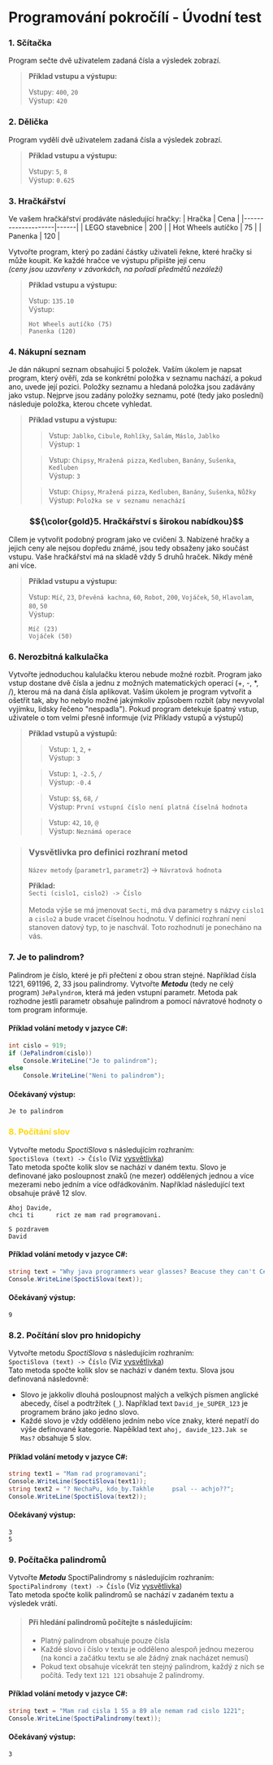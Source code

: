 # Programování pokročílí - Úvodní test

### 1. Sčítačka
Program sečte dvě uživatelem zadaná čísla a výsledek zobrazí.
> **Příklad vstupu a výstupu:** <br>
>
> Vstupy: `400`, `20` <br>
> Výstup: `420`

### 2. Dělička
Program vydělí dvě uživatelem zadaná čísla a výsledek zobrazí.
> **Příklad vstupu a výstupu:** <br>
>
> Vstupy: `5`, `8` <br>
> Výstup: `0.625`

### 3. Hračkářství
Ve vašem hračkářství prodáváte následující hračky:
| Hračka             | Cena |
|--------------------|------|
| LEGO stavebnice    | 200  |
| Hot Wheels autíčko | 75   |
| Panenka            | 120  |

Vytvořte program, který po zadání částky uživateli řekne, které hračky si může koupit. Ke každé hračce ve výstupu připište její cenu <br>
*(ceny jsou uzavřeny v závorkách, na pořadí předmětů nezáleží)*
> **Příklad vstupu a výstupu:** <br>
>
> Vstup: `135.10` <br>
> Výstup:
> ```
> Hot Wheels autíčko (75)
> Panenka (120)
> ```

### 4. Nákupní seznam
Je dán nákupní seznam obsahující 5 položek. Vaším úkolem je napsat program, který ověří, zda se konkrétní položka v seznamu nachází, a pokud ano, uvede její pozici. Položky seznamu a hledaná položka jsou zadávány jako vstup. Nejprve jsou zadány položky seznamu, poté (tedy jako poslední) následuje položka, kterou chcete vyhledat.
> **Příklad vstupu a výstupu:** <br>
>
>> Vstup: `Jablko`, `Cibule`, `Rohlíky`, `Salám`, `Máslo`, `Jablko` <br>
>> Výstup: `1`
>
>> Vstup: `Chipsy`, `Mražená pizza`, `Kedluben`, `Banány`, `Sušenka`, `Kedluben` <br>
>> Výstup: `3`
>
>> Vstup: `Chipsy`, `Mražená pizza`, `Kedluben`, `Banány`, `Sušenka`, `Nůžky` <br>
>> Výstup: `Položka se v seznamu nenachází`

### $${\color{gold}5. Hračkářství s širokou nabídkou}$$
Cílem je vytvořit podobný program jako ve cvičení 3. Nabízené hračky a jejich ceny ale nejsou dopředu známé, jsou tedy obsaženy jako součást vstupu. Vaše hračkářství má na skladě vždy 5 druhů hraček. Nikdy méně ani více.

> **Příklad vstupu a výstupu:** <br>
>
> Vstup: `Míč`, `23`, `Dřevěná kachna`, `60`, `Robot`, `200`, `Vojáček`, `50`, `Hlavolam`, `80`, `50` <br>
> Výstup:
> ```
> Míč (23)
> Vojáček (50)
> ```

### 6. Nerozbitná kalkulačka </span>
Vytvořte jednoduchou kalulačku kterou nebude možné rozbít. Program jako vstup dostane dvě čísla a jednu z možných matematických operací (+, -, *, /), kterou má na daná čísla aplikovat. Vaším úkolem je program vytvořit a ošetřit tak, aby ho nebylo možné jakýmkoliv způsobem rozbít (aby nevyvolal vyjímku, lidsky řečeno "nespadla"). Pokud program detekuje špatný vstup, uživatele o tom velmi přesně informuje (viz Příklady vstupů a výstupů)

> **Příklad vstupů a výstupů:** <br>
>
>> Vstup: `1`, `2`, `+` <br>
>> Výstup: `3`
>
>> Vstup: `1`, `-2.5`, `/` <br>
>> Výstup: `-0.4`
>
>> Vstup: `$$`, `68`, `/` <br>
>> Výstup: `První vstupní číslo není platná číselná hodnota`
>
>> Vstup: `42`, `10`, `@` <br>
>> Výstup: `Neznámá operace`

> ### Vysvětlivka pro definici rozhraní metod
> `Název metody` (`parametr1`, `parametr2`) -> `Návratová hodnota`
>
> **Příklad:**<br>
> `Secti (cislo1, cislo2) -> Číslo` <br><br>
> Metoda výše se má jmenovat `Secti`, má dva parametry s názvy `cislo1` a `cislo2` a bude vracet číselnou hodnotu. V definici rozhraní není stanoven datový typ, to je naschvál. Toto rozhodnutí je ponecháno na vás.

### 7. Je to palindrom?
Palindrom je číslo, které je při přečtení z obou stran stejné. Například čísla 1221, 691196, 2, 33 jsou palindromy. Vytvořte ***Metodu*** (tedy ne celý program) `JePalyndrom`, která má jeden vstupní parametr. Metoda pak rozhodne jestli parametr obsahuje palindrom a pomocí návratové hodnoty o tom program informuje.

#### Příklad volání metody v jazyce C#:
```csharp
int cislo = 919;
if (JePalindrom(cislo))
    Console.WriteLine("Je to palindrom");
else
    Console.WriteLine("Neni to palindrom");
```
#### Očekávaný výstup:
```
Je to palindrom
```

### <span style="color:gold"> 8. Počítání slov </span>
Vytvořte metodu *SpoctiSlova* s následujícím rozhraním: <br>
`SpoctiSlova (text) -> Číslo` (Viz [vysvětlivka](#vysvětlivka-pro-definici-rozhraní-metod)) <br>
Tato metoda spočte kolik slov se nachází v daném textu. Slovo je definované jako posloupnost znaků (ne mezer) oddělených jednou a více mezerami nebo jedním a více odřádkováním. Například následující text obsahuje právě 12 slov.
```
Ahoj Davide,
chci ti      rict ze mam rad programovani.

S pozdravem
David
```

#### Příklad volání metody v jazyce C#:
```csharp
string text = "Why java programmers wear glasses? Beacuse they can't C#";
Console.WriteLine(SpoctiSlova(text));
```
#### Očekávaný výstup:
```
9
```

### 8.2. Počítání slov pro hnidopichy
Vytvořte metodu *SpoctiSlova* s následujícím rozhraním: <br>
`SpoctiSlova (text) -> Číslo` (Viz [vysvětlivka](#vysvětlivka-pro-definici-rozhraní-metod)) <br>
Tato metoda spočte kolik slov se nachází v daném textu. Slova jsou definovaná následovně:
 - Slovo je jakkoliv dlouhá posloupnost malých a velkých písmen anglické abecedy, čísel a podtržítek (`_`). Například text `David_je_SUPER_123` je programem bráno jako jedno slovo.
 - Každé slovo je vždy odděleno jedním nebo více znaky, které nepatří do výše definované kategorie. Napěíklad text `ahoj, davide_123.Jak se Mas?` obsahuje 5 slov.

#### Příklad volání metody v jazyce C#:
```csharp
string text1 = "Mam rad programovani";
Console.WriteLine(SpoctiSlova(text1));
string text2 = "? NechaPu, kdo_by.Takhle     psal -- achjo??";
Console.WriteLine(SpoctiSlova(text2));
```
#### Očekávaný výstup:
```
3
5
```

### 9. Počítačka palindromů
Vytvořte ***Metodu*** SpoctiPalindromy s následujícím rozhraním: <br>
`SpoctiPalindromy (text) -> Číslo` (Viz [vysvětlivka](#vysvětlivka-pro-definici-rozhraní-metod)) <br>
Tato metoda spočte kolik palindromů se nachází v zadaném textu a výsledek vrátí. <br>
> #### Při hledání palindromů počítejte s následujícím:
> - Platný palindrom obsahuje pouze čísla
> - Každé slovo i číslo v textu je odděleno alespoň jednou mezerou (na konci a začátku textu se ale žádný znak nacházet nemusí)
> - Pokud text obsahuje vícekrát ten stejný palindrom, každý z nich se počítá. Tedy text `121 121` obsahuje 2 palindromy.

#### Příklad volání metody v jazyce C#:
```csharp
string text = "Mam rad cisla 1 55 a 89 ale nemam rad cislo 1221";
Console.WriteLine(SpoctiPalindromy(text));
```
#### Očekávaný výstup:
```
3
```
